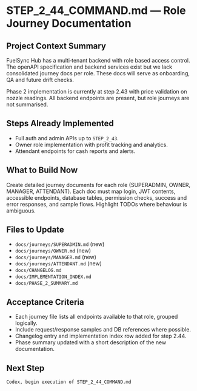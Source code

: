 # STEP_2_44_COMMAND.md — Role Journey Documentation

## Project Context Summary
FuelSync Hub has a multi‑tenant backend with role based access control. The openAPI specification and backend services exist but we lack consolidated journey docs per role. These docs will serve as onboarding, QA and future drift checks.

Phase 2 implementation is currently at step 2.43 with price validation on nozzle readings. All backend endpoints are present, but role journeys are not summarised.

## Steps Already Implemented
* Full auth and admin APIs up to `STEP_2_43`.
* Owner role implementation with profit tracking and analytics.
* Attendant endpoints for cash reports and alerts.

## What to Build Now
Create detailed journey documents for each role (SUPERADMIN, OWNER, MANAGER, ATTENDANT). Each doc must map login, JWT contents, accessible endpoints, database tables, permission checks, success and error responses, and sample flows. Highlight TODOs where behaviour is ambiguous.

## Files to Update
- `docs/journeys/SUPERADMIN.md` (new)
- `docs/journeys/OWNER.md` (new)
- `docs/journeys/MANAGER.md` (new)
- `docs/journeys/ATTENDANT.md` (new)
- `docs/CHANGELOG.md`
- `docs/IMPLEMENTATION_INDEX.md`
- `docs/PHASE_2_SUMMARY.md`

## Acceptance Criteria
* Each journey file lists all endpoints available to that role, grouped logically.
* Include request/response samples and DB references where possible.
* Changelog entry and implementation index row added for step 2.44.
* Phase summary updated with a short description of the new documentation.

## Next Step
``` 
Codex, begin execution of STEP_2_44_COMMAND.md
```
